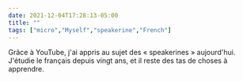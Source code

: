 ```yaml
---
date: 2021-12-04T17:28:13-05:00
title: ""
tags: ["micro","Myself","speakerine","French"]
---
```

Grâce à YouTube, j'ai appris au sujet des « speakerines » aujourd'hui. J'étudie le français depuis vingt ans, et il reste des tas de choses à apprendre.

